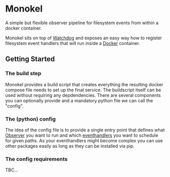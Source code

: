 # Monokel
A simple but flexible observer pipeline for filesystem events from within a docker container.

Monokel sits on top of [Watchdog](https://pythonhosted.org/watchdog/) and exposes an easy way how to register filesystem event handlers that will run inside a [Docker](https://www.docker.com/) container.

## Getting Started

### The build step
Monokel provides a build script that creates everything the resulting docker compose file needs to set up the final service. The buildscript itself can be used without requiring any depdendencies. There are several components you can optionally provide and a mandatory python file we can call the "config".

### The (python) config
The idea of the config file is to provide a single entry point that defines what [Observer](https://pythonhosted.org/watchdog/api.html#module-watchdog.observers) you want to run and which [eventhandlers](https://pythonhosted.org/watchdog/api.html#module-watchdog.events) you want to schedule for given paths. 
As your eventhandlers might become complex you can use other packages easily as long as they can be installed via pip.

### The config requirements
TBC...
